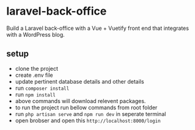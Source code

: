 # laravel-back-office
Build a Laravel back-office with a Vue + Vuetify front end that integrates with a WordPress blog.


## setup

- clone the project
- create .env file
- update pertinent database details and other details
- run `composer install`
- run `npm install `
- above commands will download relevent packages.
- to run the project run bellow commands from root folder
- run `php artisan serve` and `npm run dev` in seperate terminal
- open brobser and open this `http://localhost:8000/login`
